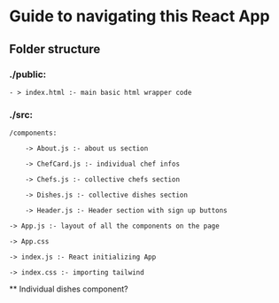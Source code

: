 # Guide to navigating this React App

## Folder structure

### ./public:
    - > index.html :- main basic html wrapper code

### ./src:
    /components:

        -> About.js :- about us section

        -> ChefCard.js :- individual chef infos

        -> Chefs.js :- collective chefs section

        -> Dishes.js :- collective dishes section

        -> Header.js :- Header section with sign up buttons

    -> App.js :- layout of all the components on the page

    -> App.css

    -> index.js :- React initializing App

    -> index.css :- importing tailwind
    

** Individual dishes component?
